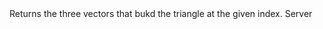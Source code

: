 <function name="GetTriangleVerts" parent="ICollisionQuery" type="classfunc">
	<description>
		Returns the three vectors that bukd the triangle at the given index.
	</description>
	<realm>Server</realm>
	<args>
		<arg name="convexIndex" type="number"></arg>
		<arg name="triangleIndex" type="number"></arg>
	</args>
	<rets>
		<ret name="" type="Vector"></ret>
		<ret name="" type="Vector"></ret>
		<ret name="" type="Vector"></ret>
	</rets>
</function>